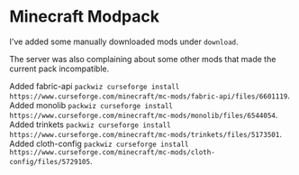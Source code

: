 # Minecraft Modpack

I've added some manually downloaded mods under `download`.

The server was also complaining about some other mods that made the current pack incompatible.

Added fabric-api `packwiz curseforge install https://www.curseforge.com/minecraft/mc-mods/fabric-api/files/6601119`.
Added monolib `packwiz curseforge install https://www.curseforge.com/minecraft/mc-mods/monolib/files/6544054`.
Added trinkets `packwiz curseforge install https://www.curseforge.com/minecraft/mc-mods/trinkets/files/5173501`.
Added cloth-config `packwiz curseforge install https://www.curseforge.com/minecraft/mc-mods/cloth-config/files/5729105`.
